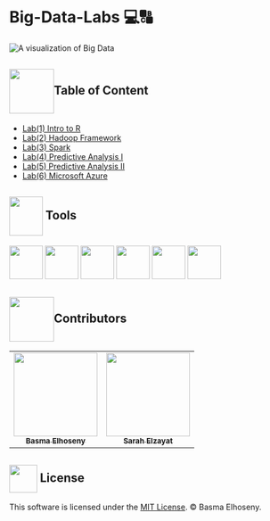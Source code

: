 # Big-Data-Labs 💻🔠
<img src="https://img.freepik.com/premium-vector/data-analytics-system-integration-concept-with-connected-icons_1280751-73876.jpg" alt="A visualization of Big Data">

<!-- Table of Content -->
## <img  align= center width=80px src="https://github.com/user-attachments/assets/d69b6bc3-cb46-4e2c-a982-581190c82d75">Table of Content

- <a href ="https://github.com/BasmaElhoseny01/Big-Data-Labs/tree/main/Lab%201%20-%20Intro%20to%20R)">Lab(1) Intro to R</a>
- <a href ="https://github.com/BasmaElhoseny01/Big-Data-Labs/tree/main/Lab%202%20-%20Hadoop%20Framework">Lab(2) Hadoop Framework</a>
- <a href ="https://github.com/BasmaElhoseny01/Big-Data-Labs/tree/main/Lab%203%20-%20Spark">Lab(3) Spark</a>
- <a href ="https://github.com/BasmaElhoseny01/Big-Data-Labs/tree/main/Lab%204%20-%20Predictive%20Analysis%20I">Lab(4) Predictive Analysis I</a>
- <a href ="https://github.com/BasmaElhoseny01/Big-Data-Labs/tree/main/Lab%205%20-%20Predictive%20Analysis%20II">Lab(5) Predictive Analysis II</a>
- <a href ="https://github.com/BasmaElhoseny01/Big-Data-Labs/tree/main/Lab%206%20-%20Microsoft%20Azure">Lab(6) Microsoft Azure</a>


<!-- Tools -->
## <img  align= center width =60px  height =70px src="https://media4.giphy.com/media/ux6vPam8BubuCxbW20/giphy.gif?cid=6c09b952gi267xsujaqufpqwuzeqhbi88q0ohj83jwv6dpls&ep=v1_stickers_related&rid=giphy.gif&ct=s"> Tools 
<div>
   <img height="60" src="https://download.logo.wine/logo/R_(programming_language)/R_(programming_language)-Logo.wine.png"/>
   <img height="60" src="https://logos-world.net/wp-content/uploads/2021/10/Python-Symbol.png"/>
   <img height="60" src="https://certi.news/images/articles/800px-Hadoop_logo_new.svg.png"/>
   <img height="60" src="https://upload.wikimedia.org/wikipedia/commons/thumb/3/38/Jupyter_logo.svg/1767px-Jupyter_logo.svg.png"/>
   <img height="60" src="https://cdn.icon-icons.com/icons2/2699/PNG/512/apache_spark_logo_icon_170561.png"/>
   <img height="60" src="https://upload.wikimedia.org/wikipedia/commons/thumb/a/a8/Microsoft_Azure_Logo.svg/2560px-Microsoft_Azure_Logo.svg.png"/>
</div>

<!-- Contributors -->
## <img  align= center width=80px src="https://media.tenor.com/QVC1Nmb9TwUAAAAj/coding.gif">Contributors
<!-- Contributors list -->
<table>
  <tr>
    <td align="center"><a href="https://github.com/BasmaElhoseny01"><img src="https://avatars.githubusercontent.com/u/72309546?v=4" width="150px;" alt=""/><br /><sub><b>Basma Elhoseny</b></sub></a><br /></td>
    <td align="center"><a href="https://github.com/SarahElzayat"><img src="https://avatars.githubusercontent.com/u/76779284?v=4" width="150px;" alt=""/><br /><sub><b>Sarah Elzayat</b></sub></a></td>
  </tr>
</table>

<!-- License -->
## <img  align= center height=50px src="https://alhidaayahacademy.sch.ng/wp-content/uploads/2016/04/LE_certificate_gr.gif">  License
This software is licensed under the [MIT License](https://github.com/BasmaElhoseny01/Big-Data-Labs/blob/main/LICENSE). © Basma Elhoseny.
